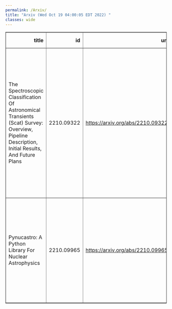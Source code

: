 ```yaml
---
permalink: /Arxiv/
title: "Arxiv (Wed Oct 19 04:00:05 EDT 2022) "
classes: wide
---
```

<table border="1" class="dataframe">
  <thead>
    <tr style="text-align: right;">
      <th>title</th>
      <th>id</th>
      <th>url</th>
      <th>authors</th>
      <th>Local Authors</th>
    </tr>
  </thead>
  <tbody>
    <tr>
      <td>The Spectroscopic Classification Of Astronomical Transients (Scat)   Survey: Overview, Pipeline Description, Initial Results, And Future Plans</td>
      <td>2210.09322</td>
      <td><a href="https://arxiv.org/abs/2210.09322" target="_blank">https://arxiv.org/abs/2210.09322</a></td>
      <td>M. A. Tucker, B. J. Shappee, M. E. Huber, A. V. Payne, A. Do, J. T. Hinkle, T. De Jaeger, C. Ashall, D. D. Desai, W. B. Hoogendam, G. Aldering, K. Auchettl, C. Baranec, J. Bulger, K. Chambers, M. Chun, K. W. Hodapp, T. B. Lowe, L. Mckay, R. Rampy, D. Rubin, J. L. Tonry</td>
      <td>Michael Tucker</td>
    </tr>
    <tr>
      <td>Pynucastro: A Python Library For Nuclear Astrophysics</td>
      <td>2210.09965</td>
      <td><a href="https://arxiv.org/abs/2210.09965" target="_blank">https://arxiv.org/abs/2210.09965</a></td>
      <td>Alexander Smith Clark, Eric T. Johnson, Zhi Chen, Kiran Eiden, Donald E. Willcox, Brendan Boyd, Lyra Cao, Christopher J. Degrendele, Michael Zingale</td>
      <td>Lyra Cao</td>
    </tr>
  </tbody>
</table>